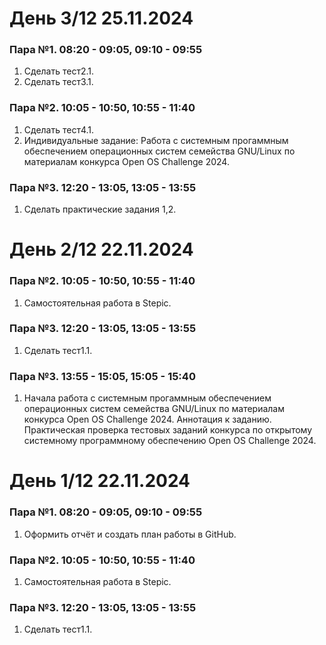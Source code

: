 # День 3/12 25.11.2024

### Пара №1. 08:20 - 09:05, 09:10 - 09:55
1. Сделать тест2.1.
2. Сделать тест3.1.

### Пара №2. 10:05 - 10:50, 10:55 - 11:40
1. Сделать тест4.1.
2. Индивидуальные задание: Работа с системным прогаммным обеспечением операционных систем семейства GNU/Linux по материалам конкурса Open OS Challenge 2024.

### Пара №3. 12:20 - 13:05, 13:05 - 13:55
1. Сделать практические задания 1,2.

# День 2/12 22.11.2024

### Пара №2. 10:05 - 10:50, 10:55 - 11:40
1. Самостоятельная работа в Stepic.


### Пара №3. 12:20 - 13:05, 13:05 - 13:55
1. Сделать тест1.1.

### Пара №3. 13:55 - 15:05, 15:05 - 15:40
1. Начала работа с системным прогаммным обеспечением операционных систем семейства GNU/Linux по материалам конкурса Open OS Challenge 2024.
Аннотация к заданию. Практическая проверка тестовых заданий конкурса по открытому системному программному обеспечению Open OS Challenge 2024.

# День 1/12 22.11.2024

### Пара №1. 08:20 - 09:05, 09:10 - 09:55
1. Оформить отчёт и создать план работы в GitHub. 



### Пара №2. 10:05 - 10:50, 10:55 - 11:40
1. Самостоятельная работа в Stepic.

### Пара №3. 12:20 - 13:05, 13:05 - 13:55
1. Сделать тест1.1.